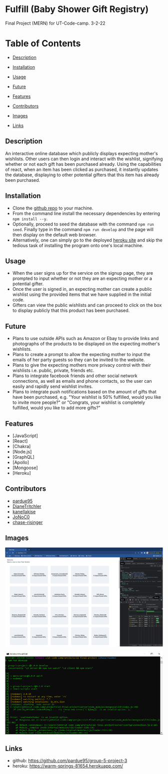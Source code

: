 
# Fulfill (Baby Shower Gift Registry)
Final Project (MERN) for UT-Code-camp. 3-2-22
# Table of Contents

- [Description](#description)

- [Installation](#installation)

- [Usage](#usage)

- [Future](#future)

- [Features](#features)

- [Contributors](#contributors)

- [Images](#images)

- [Links](#links)

## Description
An interactive online database which publicly displays expecting mother's wishlists.  Other users can then login and interact with the wishlist, signifying whether or not each gift has been purchased already.  Using the capabilities of react, when an item has been clicked as purchased, it instantly updates the database, displaying to other potential gifters that this item has already been purchased.

## Installation 
* Clone the [github repo](https://github.com/pardue95/group-5-project-3) to your machine.  
* From the command line install the necessary dependencies by entering `npm install --y`.  
* Optionally, proceed to seed the database with the command `npm run seed`. Finally type in the command `npm run develop` and the page will then display on the default web browser.
* Alternatively, one can simply go to the deployed [heroku site](https://warm-springs-81654.herokuapp.com/) and skip the tedious task of installing the program onto one's local machine.

## Usage
* When the user signs up for the service on the signup page, they are prompted to input whether or not they are an expecting mother or a potential gifter.  
* Once the user is signed in, an expecting mother can create a public wishlist using the provided items that we have supplied in the initial code.  
* Gifters can view the public wishlists and can proceed to click on the box to display publicly that this product has been purchased.

## Future 
* Plans to use outside APIs such as Amazon or Ebay to provide links and photographs of the products to be displayed on the expecting mother's wishlists.  
* Plans to create a prompt to allow the expecting mother to input the emails of her party guests so they can be invited to the website. 
* Plans to give the expecting mothers more privacy control with their wishlists i.e. public, private, friends etc.  
* Plans to integrate facebook friends and other social network connections, as well as emails and phone contacts, so the user can easily and rapidly send wishlist invites.  
* Plans to integrate push notifications based on the amount of gifts that have been purchased, e.g. "Your wishlist is 50% fulfilled, would you like to invite more people?" or "Congrats, your wishlist is completely fulfilled, would you like to add more gifts?"

## Features

* [JavaScript]
* [React]
* [Chakra]
* [Node.js]
* [GraphQL]
* [Apollo]
* [Mongoose]
* [Heroku]

## Contributors
* [pardue95](https://www.github.com/pardue95)
* [DianeTritchler](https://www.github.com/dianetritchler)
* [kanellakise](https://www.github.com/kanellakise)
* [JoNoC0](https://www.github.com/JoNoC0)
* [chase-risinger](https://www.github.com/chase-risinger)



## Images
![screenshot of deployed app](client/src/images/screen-shot-1.png?raw=true "Screenshot of deployed app")


![screenshot of command line](client/src/images/screen-shot-2.png?raw=true "Screenshot of command line")


## Links
* github: https://github.com/pardue95/group-5-project-3
* heroku: https://warm-springs-81654.herokuapp.com/
